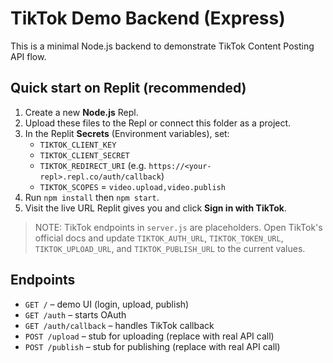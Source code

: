# TikTok Demo Backend (Express)

This is a minimal Node.js backend to demonstrate TikTok Content Posting API flow.

## Quick start on Replit (recommended)
1. Create a new **Node.js** Repl.
2. Upload these files to the Repl or connect this folder as a project.
3. In the Replit **Secrets** (Environment variables), set:
   - `TIKTOK_CLIENT_KEY`
   - `TIKTOK_CLIENT_SECRET`
   - `TIKTOK_REDIRECT_URI` (e.g. `https://<your-repl>.repl.co/auth/callback`)
   - `TIKTOK_SCOPES` = `video.upload,video.publish`
4. Run `npm install` then `npm start`.
5. Visit the live URL Replit gives you and click **Sign in with TikTok**.

> NOTE: TikTok endpoints in `server.js` are placeholders. Open TikTok's official docs and update `TIKTOK_AUTH_URL`, `TIKTOK_TOKEN_URL`, `TIKTOK_UPLOAD_URL`, and `TIKTOK_PUBLISH_URL` to the current values.

## Endpoints
- `GET /` – demo UI (login, upload, publish)
- `GET /auth` – starts OAuth
- `GET /auth/callback` – handles TikTok callback
- `POST /upload` – stub for uploading (replace with real API call)
- `POST /publish` – stub for publishing (replace with real API call)
